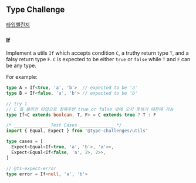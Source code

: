 ## Type Challenge 

[타입챌린지](https://github.com/type-challenges/type-challenges)



### If

Implement a utils `If` which accepts condition `C`, a truthy return type `T`, and a falsy return type `F`. `C` is expected to be either `true` or `false` while `T` and `F` can be any type.

For example:

```typescript
type A = If<true, 'a', 'b'>  // expected to be 'a'
type B = If<false, 'a', 'b'> // expected to be 'b'
```

```typescript
// try 1
// C 를 불리언 타입으로 정해주면 true or false 밖에 오지 못하기 때문에 가능
type If<C extends boolean, T, F> = C extends true ? T : F

/* _____________ Test Cases _____________ */
import { Equal, Expect } from '@type-challenges/utils'

type cases = [
  Expect<Equal<If<true, 'a', 'b'>, 'a'>>,
  Expect<Equal<If<false, 'a', 2>, 2>>,
]

// @ts-expect-error
type error = If<null, 'a', 'b'>
```



